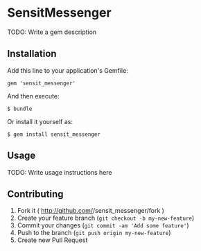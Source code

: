 # SensitMessenger

TODO: Write a gem description

## Installation

Add this line to your application's Gemfile:

    gem 'sensit_messenger'

And then execute:

    $ bundle

Or install it yourself as:

    $ gem install sensit_messenger

## Usage

TODO: Write usage instructions here

## Contributing

1. Fork it ( http://github.com/<my-github-username>/sensit_messenger/fork )
2. Create your feature branch (`git checkout -b my-new-feature`)
3. Commit your changes (`git commit -am 'Add some feature'`)
4. Push to the branch (`git push origin my-new-feature`)
5. Create new Pull Request
